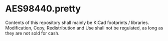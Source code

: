 # AES98440.pretty
Contents of this repository shall mainly be KiCad footprints / libraries.
Modification, Copy, Redistribution and Use shall not be regulated, as long as they are not sold for cash.

